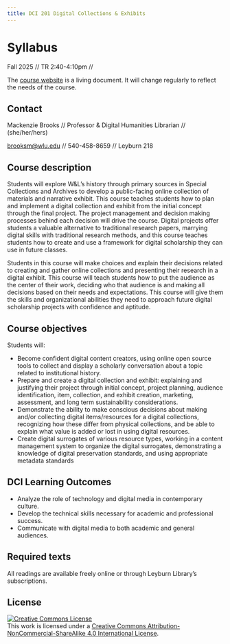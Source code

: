 ```yaml
---
title: DCI 201 Digital Collections & Exhibits
---
```


# Syllabus

Fall 2025 // TR 2:40-4:10pm // 

The [course website](http://mackenziekbrooks.github.com/dci201-f25) is a living document. It will change regularly to reflect the needs of the course.


## Contact

Mackenzie Brooks // Professor & Digital Humanities Librarian // (she/her/hers)

brooksm@wlu.edu // 540-458-8659 // Leyburn 218


## Course description
Students will explore W&L’s history through primary sources in Special Collections and Archives to develop a public-facing online collection of materials and narrative exhibit. This course teaches students how to plan and implement a digital collection and exhibit from the initial concept through the final project. The project management and decision making processes behind each decision will drive the course. Digital projects offer students a valuable alternative to traditional research papers, marrying digital skills with traditional research methods, and this course teaches students how to create and use a framework for digital scholarship they can use in future classes.

Students in this course will make choices and explain their decisions related to creating and gather online collections and presenting their research in a digital exhibit. This course will teach students how to put the audience as the center of their work, deciding who that audience is and making all decisions based on their needs and expectations. This course will give them the skills and organizational abilities they need to approach future digital scholarship projects with confidence and aptitude.

## Course objectives

Students will:

* Become confident digital content creators, using online open source tools to collect and display
a scholarly conversation about a topic related to institutional history.
* Prepare and create a digital collection and exhibit: explaining and justifying their project
through initial concept, project planning, audience identification, item, collection, and exhibit
creation, marketing, assessment, and long term sustainability considerations.
* Demonstrate the ability to make conscious decisions about making and/or collecting digital
items/resources for a digital collections, recognizing how these differ from physical collections,
and be able to explain what value is added or lost in using digital resources.
* Create digital surrogates of various resource types, working in a content management system to
organize the digital surrogates, demonstrating a knowledge of digital preservation standards, and
using appropriate metadata standards


## DCI Learning Outcomes
* Analyze the role of technology and digital media in contemporary culture.
* Develop the technical skills necessary for academic and professional success.
* Communicate with digital media to both academic and general audiences.



## Required texts

All readings are available freely online or through Leyburn Library’s subscriptions.


## License
<a rel="license" href="http://creativecommons.org/licenses/by-nc-sa/4.0/"><img alt="Creative Commons License" style="border-width:0" src="https://i.creativecommons.org/l/by-nc-sa/4.0/88x31.png" /></a><br />This work is licensed under a <a rel="license" href="http://creativecommons.org/licenses/by-nc-sa/4.0/">Creative Commons Attribution-NonCommercial-ShareAlike 4.0 International License</a>.




